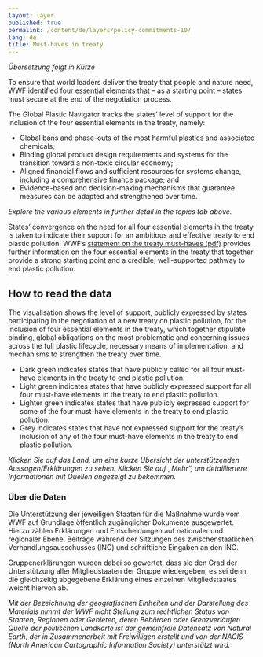 ```yaml
---
layout: layer
published: true
permalink: /content/de/layers/policy-commitments-10/
lang: de
title: Must-haves in treaty
---
```


_Übersetzung folgt in Kürze_

To ensure that world leaders deliver the treaty that people and nature need, WWF identified four essential elements that – as a starting point – states must secure at the end of the negotiation process.

The Global Plastic Navigator tracks the states’ level of support for the inclusion of the four essential elements in the treaty, namely:

* Global bans and phase-outs of the most harmful plastics and associated chemicals;
* Binding global product design requirements and systems for the transition toward a non-toxic circular economy;
* Aligned financial flows and sufficient resources for systems change, including a comprehensive finance package; and
* Evidence-based and decision-making mechanisms that guarantee measures can be adapted and strengthened over time.

_Explore the various elements in further detail in the topics tab above._

States’ convergence on the need for all four essential elements in the treaty is taken to indicate their support for an ambitious and effective treaty to end plastic pollution. WWF’s [statement on the treaty must-haves (pdf)](https://wwfint.awsassets.panda.org/downloads/a-global-treaty-to-end-plastic-pollution-must-haves.pdf) provides further information on the four essential elements in the treaty that together provide a strong starting point and a credible, well-supported pathway to end plastic pollution.

## How to read the data

The visualisation shows the level of support, publicly expressed by states participating in the negotiation of a new treaty on plastic pollution, for the inclusion of four essential elements in the treaty, which together stipulate binding, global obligations on the most problematic and concerning issues across the full plastic lifecycle, necessary means of implementation, and mechanisms to strengthen the treaty over time.

* Dark green indicates states that have publicly called for all four must-have elements in the treaty to end plastic pollution.
* Light green indicates states that have publicly expressed support for all four must-have elements in the treaty to end plastic pollution.
* Lighter green indicates states that have publicly expressed support for some of the four must-have elements in the treaty to end plastic pollution.
* Grey indicates states that have not expressed support for the treaty’s inclusion of any of the four must-have elements in the treaty to end plastic pollution.

_Klicken Sie auf das Land, um eine kurze Übersicht der unterstützenden Aussagen/Erklärungen zu sehen. Klicken Sie auf „Mehr“, um detailliertere Informationen mit Quellen angezeigt zu bekommen._

### Über die Daten

Die Unterstützung der jeweiligen Staaten für die Maßnahme wurde vom WWF auf Grundlage öffentlich zugänglicher Dokumente ausgewertet. Hierzu zählen Erklärungen und Entscheidungen auf nationaler und regionaler Ebene, Beiträge während der Sitzungen des zwischenstaatlichen Verhandlungsausschusses (INC) und schriftliche Eingaben an den INC.

Gruppenerklärungen wurden dabei so gewertet, dass sie den Grad der Unterstützung aller Mitgliedstaaten der Gruppe wiedergeben, es sei denn, die gleichzeitig abgegebene Erklärung eines einzelnen Mitgliedstaates weicht hiervon ab.

_Mit der Bezeichnung der geografischen Einheiten und der Darstellung des Materials nimmt der WWF nicht Stellung zum rechtlichen Status von Staaten, Regionen oder Gebieten, deren Behörden oder Grenzverläufen. Quelle der politischen Landkarte ist der gemeinfreie Datensatz von Natural Earth, der in Zusammenarbeit mit Freiwilligen erstellt und von der NACIS (North American Cartographic Information Society) unterstützt wird._
